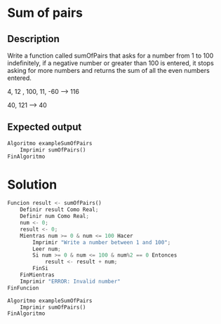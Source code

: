 # Sum of pairs

## Description

Write a function called sumOfPairs that asks for a number from 1 to 100 indefinitely, if a negative number or greater than 100 is entered, it stops asking for more numbers and returns the sum of all the even numbers entered.

4, 12 , 100, 11, -60 --> 116

40, 121 --> 40


## Expected output

```python
Algoritmo exampleSumOfPairs
	Imprimir sumOfPairs()
FinAlgoritmo
```

# Solution
```python
Funcion result <- sumOfPairs()
	Definir result Como Real;
	Definir num Como Real;
	num <- 0;
	result <- 0;
	Mientras num >= 0 & num <= 100 Hacer
		Imprimir "Write a number between 1 and 100";
		Leer num;
		Si num >= 0 & num <= 100 & num%2 == 0 Entonces
			result <- result + num;
		FinSi
	FinMientras
	Imprimir "ERROR: Invalid number"
FinFuncion

Algoritmo exampleSumOfPairs
	Imprimir sumOfPairs()
FinAlgoritmo
```